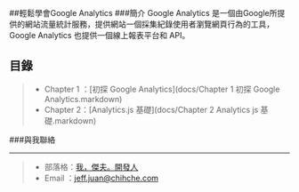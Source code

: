 ##輕鬆學會Google Analytics
###簡介
Google Analytics 是一個由Google所提供的網站流量統計服務，提供網站一個採集紀錄使用者瀏覽網頁行為的工具，Google Analytics 也提供一個線上報表平台和 API。  
  
目錄
---
> * Chapter 1 ：[初探 Google Analytics](docs/Chapter 1 初探 Google Analytics.markdown)
> * Chapter 2：[Analytics.js 基礎](docs/Chapter 2 Analytics js 基礎.markdown)   
  
  
###與我聯絡
***
> * 部落格：[我，傑夫。開發人](https://jeffprogrammer.wordpress.com/)  
> * Email ：[jeff.juan@chihche.com](mailto:jeff.juan@chihche.com)

